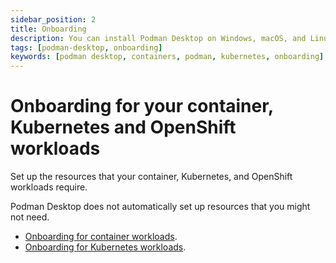 ```yaml
---
sidebar_position: 2
title: Onboarding
description: You can install Podman Desktop on Windows, macOS, and Linux.
tags: [podman-desktop, onboarding]
keywords: [podman desktop, containers, podman, kubernetes, onboarding]
---
```


# Onboarding for your container, Kubernetes and OpenShift workloads

Set up the resources that your container, Kubernetes, and OpenShift workloads require.

Podman Desktop does not automatically set up resources that you might not need.

- [Onboarding for container workloads](/docs/onboarding/containers).
- [Onboarding for Kubernetes workloads](/docs/onboarding/kubernetes).
